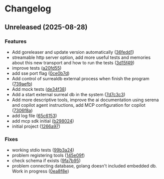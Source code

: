 # Changelog

## Unreleased (2025-08-28)

### Features

* Add goreleaser and update version automatically
([36fedd1](https://github.com-josedigio/madeindigio/remembrances-mcp/commit/36fedd18afa08759a9ee2995755164e4ed9bcbb3))
* streamable http server option, add more useful tests and memories about this
new transport and how to run the tests
([3d15f49](https://github.com-josedigio/madeindigio/remembrances-mcp/commit/3d15f491bfaad0e756121ec6b21a4a02ec13df3d))
* improve tests
([a20fd55](https://github.com-josedigio/madeindigio/remembrances-mcp/commit/a20fd551b5a833f70db12977bcb01d4691775e76))
* add sse port flag
([0ce0b7d](https://github.com-josedigio/madeindigio/remembrances-mcp/commit/0ce0b7d5a5b054ed6bf2a265cf62ef14ce6b1cf1))
* Add control of surrealdb external process when finish the program
([739aefb](https://github.com-josedigio/madeindigio/remembrances-mcp/commit/739aefb4508f1faa6a5ac267be4dc76657ed42d4))
* Add mock tests
([de34f38](https://github.com-josedigio/madeindigio/remembrances-mcp/commit/de34f38a06f4ad0a4504417eaba848268a0b871a))
* Add a start external surreal db in the system
([7d7c3c3](https://github.com-josedigio/madeindigio/remembrances-mcp/commit/7d7c3c301a8d1b114999a38d9270dd6d78808fed))
* Add more descriptive tools, improve the ai documentation using serena and
copilot agent instructions, add MCP configuration for copilot
([7306f8a](https://github.com-josedigio/madeindigio/remembrances-mcp/commit/7306f8a741d7f5110ce5ae92b8bcfe7e4f42aae2))
* add log file
([65c6153](https://github.com-josedigio/madeindigio/remembrances-mcp/commit/65c6153a719f43855c059ac0ae2b6456d93f2252))
* add mcp sdk initial
([b298024](https://github.com-josedigio/madeindigio/remembrances-mcp/commit/b29802449582220d24cb9dd613e8fa616cbc0636))
* initial project
([1266a97](https://github.com-josedigio/madeindigio/remembrances-mcp/commit/1266a975e51501b6f57eb2402bd325cede94b595))

### Fixes

* working stdio tests
([99b3a24](https://github.com-josedigio/madeindigio/remembrances-mcp/commit/99b3a24ebec482db5415565fe255edb95198e0c7))
* problem registering tools
([145e09f](https://github.com-josedigio/madeindigio/remembrances-mcp/commit/145e09fadc2dbdc303d47a66c94d6be52868827a))
* check schema if exists
([9fa7b95](https://github.com-josedigio/madeindigio/remembrances-mcp/commit/9fa7b95c56ffa7b4fac146658dd6b32b46dd61c1))
* problem connecting database, golang doesn't included embedded db. Work in
progress
([0ea8f8e](https://github.com-josedigio/madeindigio/remembrances-mcp/commit/0ea8f8ede66e1dacb5a7f3730ff65d3d2c7d08fb))
